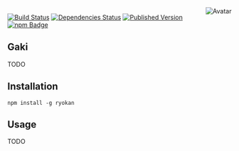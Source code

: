 <img align="right" src="https://raw.github.com/cliffano/ryokan/master/avatar.jpg" alt="Avatar"/>

[![Build Status](https://secure.travis-ci.org/cliffano/ryokan.png?branch=master)](http://travis-ci.org/cliffano/ryokan)
[![Dependencies Status](https://david-dm.org/cliffano/ryokan.png)](http://david-dm.org/cliffano/ryokan)
[![Published Version](https://badge.fury.io/js/ryokan.png)](http://badge.fury.io/js/ryokan)
<br/>
[![npm Badge](https://nodei.co/npm/ryokan.png)](http://npmjs.org/package/ryokan)

Gaki
----

TODO

Installation
------------

    npm install -g ryokan

Usage
-----

TODO
